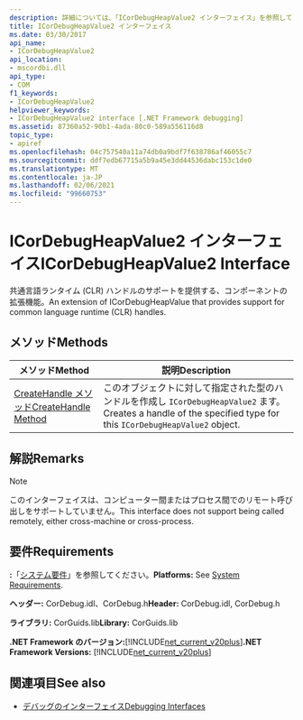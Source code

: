```yaml
---
description: 詳細については、「ICorDebugHeapValue2 インターフェイス」を参照してください。
title: ICorDebugHeapValue2 インターフェイス
ms.date: 03/30/2017
api_name:
- ICorDebugHeapValue2
api_location:
- mscordbi.dll
api_type:
- COM
f1_keywords:
- ICorDebugHeapValue2
helpviewer_keywords:
- ICorDebugHeapValue2 interface [.NET Framework debugging]
ms.assetid: 87360a52-90b1-4ada-80c0-589a556116d8
topic_type:
- apiref
ms.openlocfilehash: 04c757540a11a74db0a9bdf7f638786af46055c7
ms.sourcegitcommit: ddf7edb67715a5b9a45e3dd44536dabc153c1de0
ms.translationtype: MT
ms.contentlocale: ja-JP
ms.lasthandoff: 02/06/2021
ms.locfileid: "99660753"
---
```

# <a name="icordebugheapvalue2-interface"></a><span data-ttu-id="efe13-103">ICorDebugHeapValue2 インターフェイス</span><span class="sxs-lookup"><span data-stu-id="efe13-103">ICorDebugHeapValue2 Interface</span></span>

<span data-ttu-id="efe13-104">共通言語ランタイム (CLR) ハンドルのサポートを提供する、コンポーネントの拡張機能。</span><span class="sxs-lookup"><span data-stu-id="efe13-104">An extension of ICorDebugHeapValue that provides support for common language runtime (CLR) handles.</span></span>  
  
## <a name="methods"></a><span data-ttu-id="efe13-105">メソッド</span><span class="sxs-lookup"><span data-stu-id="efe13-105">Methods</span></span>  
  
|<span data-ttu-id="efe13-106">メソッド</span><span class="sxs-lookup"><span data-stu-id="efe13-106">Method</span></span>|<span data-ttu-id="efe13-107">説明</span><span class="sxs-lookup"><span data-stu-id="efe13-107">Description</span></span>|  
|------------|-----------------|  
|[<span data-ttu-id="efe13-108">CreateHandle メソッド</span><span class="sxs-lookup"><span data-stu-id="efe13-108">CreateHandle Method</span></span>](icordebugheapvalue2-createhandle-method.md)|<span data-ttu-id="efe13-109">このオブジェクトに対して指定された型のハンドルを作成し `ICorDebugHeapValue2` ます。</span><span class="sxs-lookup"><span data-stu-id="efe13-109">Creates a handle of the specified type for this `ICorDebugHeapValue2` object.</span></span>|  
  
## <a name="remarks"></a><span data-ttu-id="efe13-110">解説</span><span class="sxs-lookup"><span data-stu-id="efe13-110">Remarks</span></span>  
  
> [!NOTE]
> <span data-ttu-id="efe13-111">このインターフェイスは、コンピューター間またはプロセス間でのリモート呼び出しをサポートしていません。</span><span class="sxs-lookup"><span data-stu-id="efe13-111">This interface does not support being called remotely, either cross-machine or cross-process.</span></span>  
  
## <a name="requirements"></a><span data-ttu-id="efe13-112">要件</span><span class="sxs-lookup"><span data-stu-id="efe13-112">Requirements</span></span>  

 <span data-ttu-id="efe13-113">**:**「[システム要件](../../get-started/system-requirements.md)」を参照してください。</span><span class="sxs-lookup"><span data-stu-id="efe13-113">**Platforms:** See [System Requirements](../../get-started/system-requirements.md).</span></span>  
  
 <span data-ttu-id="efe13-114">**ヘッダー:** CorDebug.idl、CorDebug.h</span><span class="sxs-lookup"><span data-stu-id="efe13-114">**Header:** CorDebug.idl, CorDebug.h</span></span>  
  
 <span data-ttu-id="efe13-115">**ライブラリ:** CorGuids.lib</span><span class="sxs-lookup"><span data-stu-id="efe13-115">**Library:** CorGuids.lib</span></span>  
  
 <span data-ttu-id="efe13-116">**.NET Framework のバージョン:**[!INCLUDE[net_current_v20plus](../../../../includes/net-current-v20plus-md.md)]</span><span class="sxs-lookup"><span data-stu-id="efe13-116">**.NET Framework Versions:** [!INCLUDE[net_current_v20plus](../../../../includes/net-current-v20plus-md.md)]</span></span>  
  
## <a name="see-also"></a><span data-ttu-id="efe13-117">関連項目</span><span class="sxs-lookup"><span data-stu-id="efe13-117">See also</span></span>

- [<span data-ttu-id="efe13-118">デバッグのインターフェイス</span><span class="sxs-lookup"><span data-stu-id="efe13-118">Debugging Interfaces</span></span>](debugging-interfaces.md)
